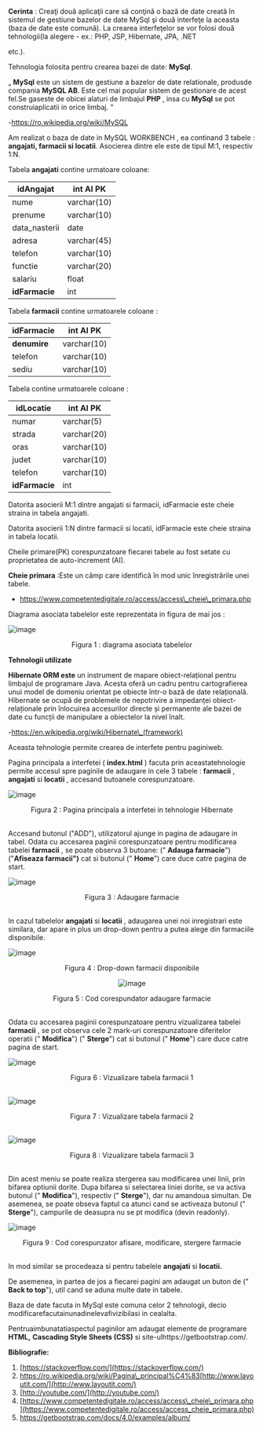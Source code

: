 **Cerinta** : Creaţi două aplicaţii care să conţină o bază de date creată în sistemul de gestiune bazelor de date MySql şi două interfeţe la aceasta (baza de date este comună). La crearea interfeţelor se vor folosi două tehnologii(la alegere - ex.: PHP, JSP, Hibernate, JPA, .NET

etc.).

Tehnologia folosita pentru crearea bazei de date: **MySql**.

„ **MySql** este un sistem de gestiune a bazelor de date relationale, produsde compania **MySQL AB**. Este cel mai popular sistem de gestionare de acest fel.Se gaseste de obicei alaturi de limbajul **PHP** , insa cu **MySql** se pot construiaplicatii in orice limbaj. "

-https://ro.wikipedia.org/wiki/MySQL

Am realizat o baza de date in MySQL WORKBENCH , ea continand 3 tabele : **angajati, farmacii si locatii**. Asocierea dintre ele este de tipul M:1, respectiv 1:N.

Tabela **angajati** contine urmatoare coloane:

| **idAngajat** | int AI PK |
| --- | --- |
| nume | varchar(10) |
| prenume | varchar(10) |
| data\_nasterii | date |
| adresa | varchar(45) |
| telefon | varchar(10) |
| functie | varchar(20) |
| salariu | float |
| **idFarmacie** | int |

Tabela **farmacii** contine urmatoarele coloane :

| **idFarmacie** | int AI PK |
| --- | --- |
| **denumire** | varchar(10) |
| telefon | varchar(10) |
| sediu | varchar(10) |

Tabela contine urmatoarele coloane :

| **idLocatie** | int AI PK |
| --- | --- |
| numar | varchar(5) |
| strada | varchar(20) |
| oras | varchar(10) |
| judet | varchar(10) |
| telefon | varchar(10) |
| **idFarmacie** | int |

Datorita asocierii M:1 dintre angajati si farmacii, idFarmacie este cheie straina in tabela angajati.

Datorita asocierii 1:N dintre farmacii si locatii, idFarmacie este cheie straina in tabela locatii.

Cheile primare(PK) corespunzatoare fiecarei tabele au fost setate cu proprietatea de auto-increment (AI).

**Cheie primara** :Este un câmp care identifică în mod unic înregistrările unei tabele.

- https://www.competentedigitale.ro/access/access\_cheie\_primara.php

Diagrama asociata tabelelor este reprezentata in figura de mai jos :

![image](https://github.com/popastefania77/portfolio/assets/137763813/b5afc161-d0e0-4410-9df9-cf8ab07b837b)

<div align="center">
    Figura 1 : diagrama asociata tabelelor
</div>

**Tehnologii utilizate**

**Hibernate ORM este** un instrument de mapare obiect-relațional pentru limbajul de programare Java. Acesta oferă un cadru pentru cartografierea unui model de domeniu orientat pe obiecte într-o bază de date relațională. Hibernate se ocupă de problemele de nepotrivire a impedanței obiect-relaționale prin înlocuirea accesurilor directe și permanente ale bazei de date cu funcții de manipulare a obiectelor la nivel înalt.

-https://en.wikipedia.org/wiki/Hibernate\_(framework)

Aceasta tehnologie permite crearea de interfete pentru paginiweb.

Pagina principala a interfetei ( **index.html** ) facuta prin aceastatehnologie permite accesul spre paginile de adaugare in cele 3 tabele : **farmacii** , **angajati** si **locatii** , accesand butoanele corespunzatoare.

![image](https://github.com/popastefania77/portfolio/assets/137763813/289a0729-ca28-499d-a32e-4024e15d7d8b)



<div align="center">
    Figura 2 : Pagina principala a interfetei in tehnologie Hibernate
</div>
<br>


Accesand butonul ("ADD"), utilizatorul ajunge in pagina de adaugare in tabel. Odata cu accesarea paginii corespunzatoare pentru modificarea tabelei **farmacii** , se poate observa 3 butoane: (" **Adauga farmacie**") ("**Afiseaza farmacii")** cat si butonul (" **Home**") care duce catre pagina de start.

![image](https://github.com/popastefania77/portfolio/assets/137763813/0431bc69-d4f8-4520-99a8-1238854c1bba)


<div align="center">
Figura 3 : Adaugare farmacie
</div>
<br>

In cazul tabelelor **angajati** si **locatii** , adaugarea unei noi inregistrari este similara, dar apare in plus un drop-down pentru a putea alege din farmaciile disponibile.

![image](https://github.com/popastefania77/portfolio/assets/137763813/968380c0-e5fc-4793-9e06-cf2d53e192d0)


<div align="center">
Figura 4 : Drop-down farmacii disponibile

![image](https://github.com/popastefania77/portfolio/assets/137763813/9191aa76-b43a-4868-af95-65e6ab15d2c8)
<br>
</div>



<div align="center">
Figura 5 : Cod corespundator adaugare farmacie
</div>
<br>

Odata cu accesarea paginii corespunzatoare pentru vizualizarea tabelei **farmacii** , se pot observa cele 2 mark-uri corespunzatoare diferitelor operatii (" **Modifica**") (" **Sterge**") cat si butonul (" **Home**") care duce catre pagina de start.

![image](https://github.com/popastefania77/portfolio/assets/137763813/a252a4d6-dd3f-4266-af4f-7941172b9cb1)


<div align="center">
Figura 6 : Vizualizare tabela farmacii 1
</div>
<br>


![image](https://github.com/popastefania77/portfolio/assets/137763813/18a3412b-878e-4b1a-8ee5-00207edc3cc9)


<div align="center">
Figura 7 : Vizualizare tabela farmacii 2
</div>
<br>


![image](https://github.com/popastefania77/portfolio/assets/137763813/61703dcf-9487-469f-84f1-926df2fbece2)


<div align="center">
Figura 8 : Vizualizare tabela farmacii 3
</div><br>


Din acest meniu se poate realiza stergerea sau modificarea unei linii, prin bifarea optiunii dorite. Dupa bifarea si selectarea liniei dorite, se va activa butonul (" **Modifica**"), respectiv (" **Sterge**"), dar nu amandoua simultan. De asemenea, se poate obseva faptul ca atunci cand se activeaza butonul (" **Sterge**"), campurile de deasupra nu se pt modifica (devin readonly).

![image](https://github.com/popastefania77/portfolio/assets/137763813/cc3a0f60-a173-49e0-8412-d19482161bfa)


<div align="center">
 Figura 9 : Cod corespunzator afisare, modificare, stergere farmacie
</div>
<br>


In mod similar se procedeaza si pentru tabelele **angajati** si **locatii.**

De asemenea, in partea de jos a fiecarei pagini am adaugat un buton de (" **Back to top**"), util cand se aduna multe date in tabele.

Baza de date facuta in MySql este comuna celor 2 tehnologii, decio modificarefacutainunadinelevafivizibilasi in cealalta.

Pentruaimbunatatiaspectul paginilor am adaugat elemente de programare **HTML,** **Cascading Style Sheets (CSS)** si site-ulhttps://getbootstrap.com/.

**Bibliografie:**

1. [https://stackoverflow.com/](https://stackoverflow.com/)
2. https://ro.wikipedia.org/wiki/Pagina\_principal%C4%83[http://www.layoutit.com/](http://www.layoutit.com/)
3. [http://youtube.com/](http://youtube.com/)
4. [https://www.competentedigitale.ro/access/access\_cheie\_primara.php](https://www.competentedigitale.ro/access/access_cheie_primara.php)
5. https://getbootstrap.com/docs/4.0/examples/album/
